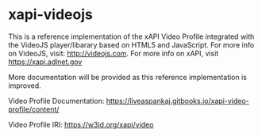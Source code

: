 # xapi-videojs
This  is a reference implementation of the xAPI Video Profile integrated with the VideoJS player/libarary based on HTML5 and JavaScript. For more info on VideoJS, visit: http://videojs.com. For more info on xAPI, visit https://xapi.adlnet.gov

More documentation will be provided as this reference implementation is improved. 

Video Profile Documentation: https://liveaspankaj.gitbooks.io/xapi-video-profile/content/

Video Profile IRI: https://w3id.org/xapi/video


